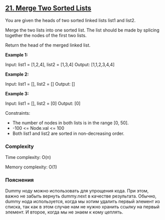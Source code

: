 ## [21. Merge Two Sorted Lists](https://leetcode.com/problems/merge-two-sorted-lists/description/)

You are given the heads of two sorted linked lists list1 and list2.

Merge the two lists into one sorted list. The list should be made by splicing together the nodes of the first two lists.

Return the head of the merged linked list.

**Example 1:**

Input: list1 = [1,2,4], list2 = [1,3,4]
Output: [1,1,2,3,4,4]

**Example 2:**

Input: list1 = [], list2 = []
Output: []

**Example 3:**

Input: list1 = [], list2 = [0]
Output: [0]


Constraints:

* The number of nodes in both lists is in the range [0, 50].
* -100 <= Node.val <= 100
* Both list1 and list2 are sorted in non-decreasing order.


### Complexity
Time complexity: O(n)

Memory complexity: O(1)

### Пояснения
Dummy ноду можно использовать для упрощения кода. При этом, важно не забыть вернуть dummy.next в качестве результата.
Обычно, dummy нода используется, когда мы хотим удалить первый элемент из списка, так как в этом случае нам не нужно хранить ссылку на первый элемент.
И второе, когда мы не знаем к кому цеплять.
